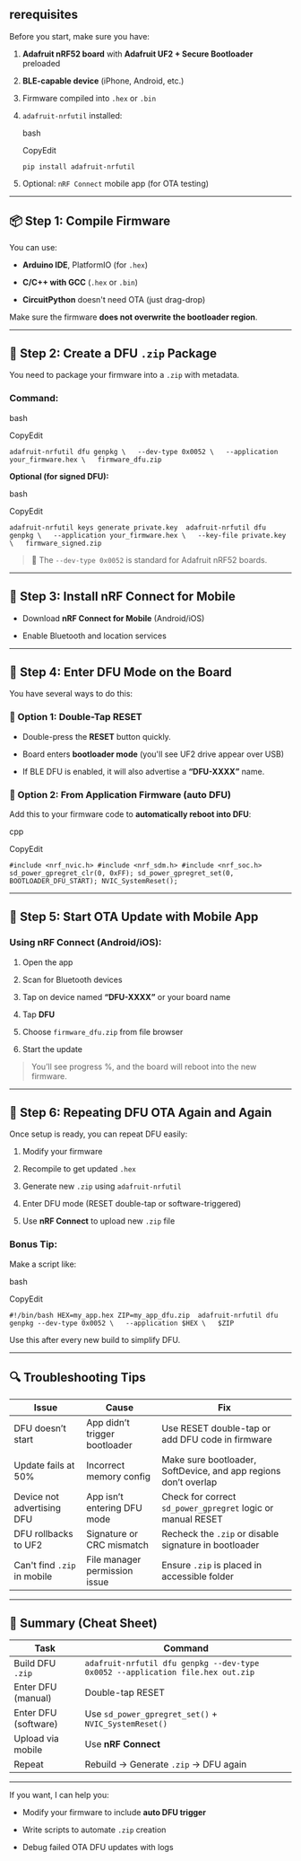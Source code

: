## rerequisites

Before you start, make sure you have:

1. **Adafruit nRF52 board** with **Adafruit UF2 + Secure Bootloader** preloaded
    
2. **BLE-capable device** (iPhone, Android, etc.)
    
3. Firmware compiled into `.hex` or `.bin`
    
4. `adafruit-nrfutil` installed:
    
    bash
    
    CopyEdit
    
    `pip install adafruit-nrfutil`
    
5. Optional: `nRF Connect` mobile app (for OTA testing)
    

---

## 📦 Step 1: Compile Firmware

You can use:

- **Arduino IDE**, PlatformIO (for `.hex`)
    
- **C/C++ with GCC** (`.hex` or `.bin`)
    
- **CircuitPython** doesn't need OTA (just drag-drop)
    

Make sure the firmware **does not overwrite the bootloader region**.

---

## 🔐 Step 2: Create a DFU `.zip` Package

You need to package your firmware into a `.zip` with metadata.

### Command:

bash

CopyEdit

`adafruit-nrfutil dfu genpkg \   --dev-type 0x0052 \   --application your_firmware.hex \   firmware_dfu.zip`

**Optional (for signed DFU):**

bash

CopyEdit

`adafruit-nrfutil keys generate private.key  adafruit-nrfutil dfu genpkg \   --application your_firmware.hex \   --key-file private.key \   firmware_signed.zip`

> 📝 The `--dev-type 0x0052` is standard for Adafruit nRF52 boards.

---

## 📱 Step 3: Install **nRF Connect for Mobile**

- Download **nRF Connect for Mobile** (Android/iOS)
    
- Enable Bluetooth and location services
    

---

## 🔄 Step 4: Enter DFU Mode on the Board

You have several ways to do this:

### 📌 Option 1: Double-Tap RESET

- Double-press the **RESET** button quickly.
    
- Board enters **bootloader mode** (you'll see UF2 drive appear over USB)
    
- If BLE DFU is enabled, it will also advertise a **“DFU-XXXX”** name.
    

### 📌 Option 2: From Application Firmware (auto DFU)

Add this to your firmware code to **automatically reboot into DFU**:

cpp

CopyEdit

`#include <nrf_nvic.h> #include <nrf_sdm.h> #include <nrf_soc.h>  sd_power_gpregret_clr(0, 0xFF); sd_power_gpregret_set(0, BOOTLOADER_DFU_START); NVIC_SystemReset();`

---

## 📡 Step 5: Start OTA Update with Mobile App

### Using **nRF Connect (Android/iOS)**:

1. Open the app
    
2. Scan for Bluetooth devices
    
3. Tap on device named **“DFU-XXXX”** or your board name
    
4. Tap **DFU**
    
5. Choose `firmware_dfu.zip` from file browser
    
6. Start the update
    

> You’ll see progress %, and the board will reboot into the new firmware.

---

## 🔁 Step 6: Repeating DFU OTA Again and Again

Once setup is ready, you can repeat DFU easily:

1. Modify your firmware
    
2. Recompile to get updated `.hex`
    
3. Generate new `.zip` using `adafruit-nrfutil`
    
4. Enter DFU mode (RESET double-tap or software-triggered)
    
5. Use **nRF Connect** to upload new `.zip` file
    

### Bonus Tip:

Make a script like:

bash

CopyEdit

`#!/bin/bash HEX=my_app.hex ZIP=my_app_dfu.zip  adafruit-nrfutil dfu genpkg --dev-type 0x0052 \   --application $HEX \   $ZIP`

Use this after every new build to simplify DFU.

---

## 🔍 Troubleshooting Tips

|Issue|Cause|Fix|
|---|---|---|
|DFU doesn’t start|App didn’t trigger bootloader|Use RESET double-tap or add DFU code in firmware|
|Update fails at 50%|Incorrect memory config|Make sure bootloader, SoftDevice, and app regions don’t overlap|
|Device not advertising DFU|App isn’t entering DFU mode|Check for correct `sd_power_gpregret` logic or manual RESET|
|DFU rollbacks to UF2|Signature or CRC mismatch|Recheck the `.zip` or disable signature in bootloader|
|Can't find `.zip` in mobile|File manager permission issue|Ensure `.zip` is placed in accessible folder|

---

## 🧠 Summary (Cheat Sheet)

|Task|Command|
|---|---|
|Build DFU `.zip`|`adafruit-nrfutil dfu genpkg --dev-type 0x0052 --application file.hex out.zip`|
|Enter DFU (manual)|Double-tap RESET|
|Enter DFU (software)|Use `sd_power_gpregret_set()` + `NVIC_SystemReset()`|
|Upload via mobile|Use **nRF Connect**|
|Repeat|Rebuild → Generate `.zip` → DFU again|

---

If you want, I can help you:

- Modify your firmware to include **auto DFU trigger**
    
- Write scripts to automate `.zip` creation
    
- Debug failed OTA DFU updates with logs